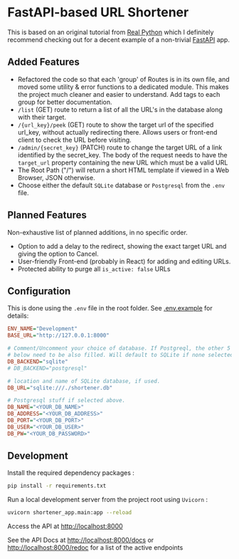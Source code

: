 # FastAPI-based URL Shortener

This is based on an original tutorial from [Real
Python](https://realpython.com/courses/url-shortener-fastapi/) which I
definitely recommend checking out for a decent example of a non-trivial
[FastAPI](https://fastapi.tiangolo.com/) app.

## Added Features

- Refactored the code so that each 'group' of Routes is in its own file, and
  moved some utility & error functions to a dedicated module. This makes the
  project much cleaner and easier to understand. Add tags to each group for
  better documentation.
- `/list` (GET) route to return a list of all the URL's in the database along
  with their target.
- `/{url_key}/peek` (GET) route to show the target url of the specified url_key,
  without actually redirecting there. Allows users or front-end client to check
  the URL before visiting.
- `/admin/{secret_key}` (PATCH) route to change the target URL of a link
  identified by the secret_key. The body of the request needs to have the
  `target_url` property containing the new URL which must be a valid URL
- The Root Path ("/") will return a short HTML template if viewed in a Web
  Browser, JSON otherwise.
- Choose either the default `SQLite` database or `Postgresql` from the `.env`
  file.

## Planned Features

Non-exhaustive list of planned additions, in no specific order.

- Option to add a delay to the redirect, showing the exact target URL and giving
  the option to Cancel.
- User-friendly Front-end (probably in React) for adding and editing URLs.
- Protected ability to purge all `is_active: false` URLs

## Configuration

This is done using the `.env` file in the root folder.
See [.env.example](.env.example) for details:

```ini
ENV_NAME="Development"
BASE_URL="http://127.0.0.1:8000"

# Comment/Uncomment your choice of database. If Postgreql, the other 5 variables
# below need to be also filled. Will default to SQLite if none selected.
DB_BACKEND="sqlite"
# DB_BACKEND="postgresql"

# location and name of SQLite database, if used.
DB_URL="sqlite:///./shortener.db"

# Postgresql stuff if selected above.
DB_NAME="<YOUR_DB_NAME>"
DB_ADDRESS="<YOUR_DB_ADDRESS>"
DB_PORT="<YOUR_DB_PORT>"
DB_USER="<YOUR_DB_USER>"
DB_PW="<YOUR_DB_PASSWORD>"
```

## Development

Install the required dependency packages :

```bash
pip install -r requirements.txt
```

Run a local development server from the project root using `Uvicorn` :

```bash
uvicorn shortener_app.main:app --reload
```

Access the API at <http://localhost:8000>

See the API Docs at <http://localhost:8000/docs> or
<http://localhost:8000/redoc> for a list of the active endpoints
